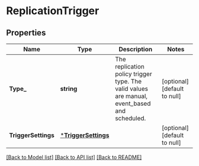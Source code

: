 # ReplicationTrigger

## Properties
Name | Type | Description | Notes
------------ | ------------- | ------------- | -------------
**Type_** | **string** | The replication policy trigger type. The valid values are manual, event_based and scheduled. | [optional] [default to null]
**TriggerSettings** | [***TriggerSettings**](TriggerSettings.md) |  | [optional] [default to null]

[[Back to Model list]](../README.md#documentation-for-models) [[Back to API list]](../README.md#documentation-for-api-endpoints) [[Back to README]](../README.md)

